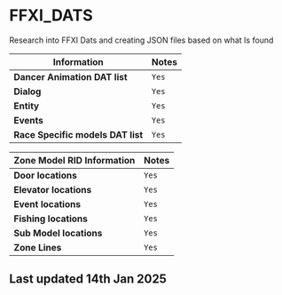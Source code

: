 # FFXI_DATS

Research into FFXI Dats and creating JSON files based on what Is found

| Information                         | Notes |
|---                                  |---    |
| **Dancer Animation DAT list**       | `Yes` |
| **Dialog**                          | `Yes` |
| **Entity**                          | `Yes` |
| **Events**                          | `Yes` |
| **Race Specific models DAT list**   | `Yes` |



| Zone Model RID Information          | Notes |
|---                                  |---    |
| **Door locations**                  | `Yes` |
| **Elevator locations**              | `Yes` |
| **Event locations**                 | `Yes` |
| **Fishing locations**               | `Yes` |
| **Sub Model locations**             | `Yes` |
| **Zone Lines**                      | `Yes` |


## Last updated 14th Jan 2025 ##
